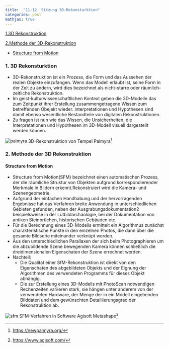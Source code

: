 ```yaml
---
title:  "11-12. Sitzung 3D-Rekonsturktion"
categories: post
mathjax: true
---
```


[1.3D Rekonstruktion](#1-3d-rekonstruktion)

[2.Methode der 3D-Rekonstruktion](#2-methode-der-3d-rekonstruktion)

 - [Structure from Motion](#structure-from-motion)


### 1. 3D Rekonsturktion

* 3D-Rekonstruktion ist ein Prozess, die Form und das Aussehen der realen Objekte einzufangen.
Wenn das Modell erlaubt ist, seine Form in der Zeit zu ändern, wird dies bezeichnet als nicht-starre oder räumlich-zeitliche      Rekonstruktion.
* Im geist-kulturwissenschaftlichen Kontext geben die 3D-Modelle das zum Zeitpunkt ihrer Erstellung
zusammengetragene Wissen zum betreffenden Obejekt wieder.
Interpretationen und Hypothesen sind damit ebenso wesentliche Bestandteile von digitalen Rekonstruktionen. 
* Zu fragen ist nun wie das Wissen, die Unsicherheiten, die Interpretationen und Hypothesen im 3D-Modell visuell
dargestellt werden können. 

![palmyra](https://github.com/Monsieur-Park/monsieur-park.github.io/blob/master/_Images/palmyra.jpg?raw=true)
3D-Rekonstruktion von Tempel Palmyra[^1]

### 2. Methode der 3D Rekonstruktion

#### Structure from Motion

* Structure from Motion(SFM) bezeichnet einen automatischen Prozess, der die räumliche Struktur von Objekten aufgrund korrespondierender Merkmale in Bildern erkennt.Rekonstruiert wird die Kamera- und Szenengeometrie. 
* Aufgrund der einfachen Handhabung und der hervorragenden Ergebnisse hat das Verfahren breite Anwendung in unterschiedlichen Gebieten gefunden, neben der Ausgrabungsdokumentation2 beispielsweise in der Lutbildarchäologie, bei der Dokumentation von antiken Steinbrüchen, historischen Gebäuden etc. 
* Für die Berechnung eines 3D-Modells ermittelt ein Algorithmus zunächst charakteristische Punkte in den einzelnen Photos, die dann über die gesamte Bildserie miteinander verknüpt werden. 
* Aus den unterschiedlichen Parallaxen der sich beim Photographieren um die abzubildende Szene bewegenden Kamera können schließlich die dreidimensionalen Eigenschaten der Szene errechnet werden. 
* Nachteil: 
    - Die Qualität einer SfM-Rekonstruktion ist direkt von den Eigenschaten des abgebildeten Objekts und der Eignung der Algorithmen des       verwendeten Programms für dieses Objekt abhängig.
    - Die zur Erstellung eines 3D-Modells mit PhotoScan notwendigen Rechenzeiten variieren stark, sie hängen unter anderem von der             verwendeten Hardware, der Menge der in ein Modell eingehenden Bilddaten und dem gewünschten Detaillierungsgrad der Rekonstruktion       ab. 



![sfm](https://github.com/Monsieur-Park/monsieur-park.github.io/blob/master/_Images/SFM.png?raw=true)
SFM-Verfahren in Software Agisoft Metashape[^2]


[^1]: https://newpalmyra.org/
[^2]: https://www.agisoft.com/
